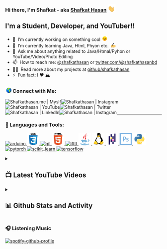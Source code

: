 ### Hi there, I'm Shafkat - aka [Shafkat Hasan][website] <a href="https://www.facebook.com/shafkathasanbd"><img src="emoji/waving-hand-joypixels.gif" width="25px"></a>

## I'm a Student, Developer, and YouTuber!!

- 🔭 &nbsp;I’m currently working on something cool <img src="emoji/winking-face-joypixels.gif" width="18px">
- 🌱 &nbsp;I’m currently learning Java, Html, Phyon etc. <img src="emoji/writing-hand-joypixels.gif" width="18px">
- 💬 &nbsp;Ask me about anything related to Java/Htmal/Pyhon or YouTube/Video/Photo Editing
- 📫 &nbsp;How to reach me: [@shafkathasan](https://m.me/shafkathasanbd) or <a rel="me" href="https://twitter.com/shafkathasanbd">twitter.com/@shafkathasanbd</a>
- 👨‍💻 &nbsp;Read more about my projects at [github/shafkathasan](https://github.com/Shafkathasan)
- ⚡ &nbsp;Fun fact: I :heart: :mountain_snow:

### <img src="emoji/globe-joypixels.gif" width="20px"> Connect with Me:

[<img align="left" alt="Shafkathasan.me | Myslf" src="https://img.shields.io/badge/website-000000?style=for-the-badge&logo=About.me&logoColor=white" />][website]
[<img align="left" alt="Shafkathasan | Instagram" src="https://img.shields.io/badge/Facebook-1877F2?style=for-the-badge&logo=facebook&logoColor=white" />][facebook]
[<img align="left" alt="Shafkathasan | YouTube" src="https://img.shields.io/badge/YouTube-FF0000?style=for-the-badge&logo=youtube&logoColor=white"/>][youtube]
[<img align="left" alt="Shafkathasan | Twitter" src="https://img.shields.io/badge/Twitter-1DA1F2?style=for-the-badge&logo=twitter&logoColor=white" />][twitter]
[<img align="left" alt="Shafkathasan | LinkedIn" src="https://img.shields.io/badge/LinkedIn-0077B5?style=for-the-badge&logo=linkedin&logoColor=white" />][linkedin]
[<img align="left" alt="Shafkathasan | Instagram" src="https://img.shields.io/badge/Instagram-E4405F?style=for-the-badge&logo=instagram&logoColor=white" />][instagram]
<!--<br/>

[<img align="left" alt="Shafkathasan | Spotify" src="https://img.shields.io/badge/Spotify-1ED760?&style=for-the-badge&logo=spotify&logoColor=white" />][spotify]
[<img align="left" alt="Shafkathasan | Discord" src="https://img.shields.io/badge/Discord-7289DA?style=for-the-badge&logo=discord&logoColor=white" />][discord]
[<img align="left" alt="Shafkathasan | Pinterest" src="https://img.shields.io/badge/Pinterest-%23E60023.svg?&style=for-the-badge&logo=Pinterest&logoColor=white" />][pinterest]
[<img align="left" alt="Shafkathasan | Telegram" src="https://img.shields.io/badge/Telegram-2CA5E0?style=for-the-badge&logo=telegram&logoColor=white" />][telegram]

[<img align="left" alt="Shafkathasan.com" height="30" width="40" src="https://raw.githubusercontent.com/iconic/open-iconic/master/svg/globe.svg" />][website]
[<img align="left" alt="Shafkathasan | Instagram" height="30" width="40" src="https://raw.githubusercontent.com/jmnote/z-icons/master/svg/facebook.svg" />][facebook]
[<img align="left" alt="Shafkathasan | YouTube" height="30" width="40" src="https://cdn.jsdelivr.net/npm/simple-icons@v6/icons/youtube.svg" class="youtube-color"/>][youtube]
[<img align="left" alt="Shafkathasan | Twitter" height="30" width="40" src="https://raw.githubusercontent.com/jmnote/z-icons/master/svg/twitter.svg" />][twitter]
[<img align="left" alt="Shafkathasan | LinkedIn" height="30" width="40" src="https://cdn.jsdelivr.net/npm/simple-icons@v3/icons/linkedin.svg" />][linkedin]
[<img align="left" alt="Shafkathasan | Instagram" height="30" width="40" src="https://raw.githubusercontent.com/rahuldkjain/github-profile-readme-generator/master/src/images/icons/Social/instagram.svg" />][instagram] -->
<br/>
<br/>

---

<h3 align="left">🧰 Languages and Tools:</h3>
<p align="left"> <a href="https://www.arduino.cc/" target="_blank" rel="noreferrer"> <img src="https://cdn.worldvectorlogo.com/logos/arduino-1.svg" alt="arduino" width="40" height="40"/> </a> <a href="https://www.w3schools.com/css/" target="_blank" rel="noreferrer"> <img src="https://raw.githubusercontent.com/devicons/devicon/master/icons/css3/css3-original-wordmark.svg" alt="css3" width="40" height="40"/> </a> <a href="https://git-scm.com/" target="_blank" rel="noreferrer"> <img src="https://www.vectorlogo.zone/logos/git-scm/git-scm-icon.svg" alt="git" width="40" height="40"/> </a> <a href="https://www.w3.org/html/" target="_blank" rel="noreferrer"> <img src="https://raw.githubusercontent.com/devicons/devicon/master/icons/html5/html5-original-wordmark.svg" alt="html5" width="40" height="40"/> </a> <a href="https://ifttt.com/" target="_blank" rel="noreferrer"> <img src="https://www.vectorlogo.zone/logos/ifttt/ifttt-ar21.svg" alt="ifttt" width="40" height="40"/> </a> <a href="https://www.java.com" target="_blank" rel="noreferrer"> <img src="https://raw.githubusercontent.com/devicons/devicon/master/icons/java/java-original.svg" alt="java" width="40" height="40"/> </a> <a href="https://www.linux.org/" target="_blank" rel="noreferrer"> <img src="https://raw.githubusercontent.com/devicons/devicon/master/icons/linux/linux-original.svg" alt="linux" width="40" height="40"/> </a> <a href="https://pandas.pydata.org/" target="_blank" rel="noreferrer"> <img src="https://raw.githubusercontent.com/devicons/devicon/2ae2a900d2f041da66e950e4d48052658d850630/icons/pandas/pandas-original.svg" alt="pandas" width="40" height="40"/> </a> <a href="https://www.photoshop.com/en" target="_blank" rel="noreferrer"> <img src="https://raw.githubusercontent.com/devicons/devicon/master/icons/photoshop/photoshop-line.svg" alt="photoshop" width="40" height="40"/> </a> <a href="https://www.python.org" target="_blank" rel="noreferrer"> <img src="https://raw.githubusercontent.com/devicons/devicon/master/icons/python/python-original.svg" alt="python" width="40" height="40"/> </a> <a href="https://pytorch.org/" target="_blank" rel="noreferrer"> <img src="https://www.vectorlogo.zone/logos/pytorch/pytorch-icon.svg" alt="pytorch" width="40" height="40"/> </a> <a href="https://scikit-learn.org/" target="_blank" rel="noreferrer"> <img src="https://upload.wikimedia.org/wikipedia/commons/0/05/Scikit_learn_logo_small.svg" alt="scikit_learn" width="40" height="40"/> </a> <a href="https://www.tensorflow.org" target="_blank" rel="noreferrer"> <img src="https://www.vectorlogo.zone/logos/tensorflow/tensorflow-icon.svg" alt="tensorflow" width="40" height="40"/> </a> </p>


<details> 
  <summary><h2>📺 Latest YouTube Videos</h2></summary>

  <!-- YouTube Cards - https://github.com/DenverCoder1/github-readme-youtube-cards -->

<!-- prettier-ignore-start -->
  <!-- BEGIN YOUTUBE-CARDS -->
<a href="https://www.youtube.com/watch?v=n7t8ucUB1Pw">
  <picture>
    <source media="(prefers-color-scheme: dark)" srcset="https://ytcards.demolab.com/?id=n7t8ucUB1Pw&title=CSE360+%28Sec03%29+Group+04+Lab+Presentation&lang=en&timestamp=1646416162&background_color=%230d1117&title_color=%23ffffff&stats_color=%23dedede&width=250">
    <img src="https://ytcards.demolab.com/?id=n7t8ucUB1Pw&title=CSE360+%28Sec03%29+Group+04+Lab+Presentation&lang=en&timestamp=1646416162&background_color=%23ffffff&title_color=%2324292f&stats_color=%2357606a&width=250" alt="CSE360 (Sec03) Group 04 Lab Presentation" title="CSE360 (Sec03) Group 04 Lab Presentation">
  </picture>
</a>
<a href="https://www.youtube.com/watch?v=cT7xmzcP804">
  <picture>
    <source media="(prefers-color-scheme: dark)" srcset="https://ytcards.demolab.com/?id=cT7xmzcP804&title=Nebula+transformation+v1+Live+Wallpaper&lang=en&timestamp=1645425551&background_color=%230d1117&title_color=%23ffffff&stats_color=%23dedede&width=250">
    <img src="https://ytcards.demolab.com/?id=cT7xmzcP804&title=Nebula+transformation+v1+Live+Wallpaper&lang=en&timestamp=1645425551&background_color=%23ffffff&title_color=%2324292f&stats_color=%2357606a&width=250" alt="Nebula transformation v1 Live Wallpaper" title="Nebula transformation v1 Live Wallpaper">
  </picture>
</a>
<a href="https://www.youtube.com/watch?v=hHLIOzy8-co">
  <picture>
    <source media="(prefers-color-scheme: dark)" srcset="https://ytcards.demolab.com/?id=hHLIOzy8-co&title=Microsoft+Edge-+Best+Trick+Ever&lang=en&timestamp=1572199310&background_color=%230d1117&title_color=%23ffffff&stats_color=%23dedede&width=250">
    <img src="https://ytcards.demolab.com/?id=hHLIOzy8-co&title=Microsoft+Edge-+Best+Trick+Ever&lang=en&timestamp=1572199310&background_color=%23ffffff&title_color=%2324292f&stats_color=%2357606a&width=250" alt="Microsoft Edge- Best Trick Ever" title="Microsoft Edge- Best Trick Ever">
  </picture>
</a>
<a href="https://www.youtube.com/watch?v=B9_tFpTkmWQ">
  <picture>
    <source media="(prefers-color-scheme: dark)" srcset="https://ytcards.demolab.com/?id=B9_tFpTkmWQ&title=Shadow+Of+The+Tomb+Raider+%7C+Benchmark+%7C+Radeon+RX-590&lang=en&timestamp=1568889781&background_color=%230d1117&title_color=%23ffffff&stats_color=%23dedede&width=250">
    <img src="https://ytcards.demolab.com/?id=B9_tFpTkmWQ&title=Shadow+Of+The+Tomb+Raider+%7C+Benchmark+%7C+Radeon+RX-590&lang=en&timestamp=1568889781&background_color=%23ffffff&title_color=%2324292f&stats_color=%2357606a&width=250" alt="Shadow Of The Tomb Raider | Benchmark | Radeon RX-590" title="Shadow Of The Tomb Raider | Benchmark | Radeon RX-590">
  </picture>
</a>
<a href="https://www.youtube.com/watch?v=cMVOk33mlpM">
  <picture>
    <source media="(prefers-color-scheme: dark)" srcset="https://ytcards.demolab.com/?id=cMVOk33mlpM&title=PUBG+Mobile+Live+Stream+%239&lang=en&timestamp=1567689516&background_color=%230d1117&title_color=%23ffffff&stats_color=%23dedede&width=250">
    <img src="https://ytcards.demolab.com/?id=cMVOk33mlpM&title=PUBG+Mobile+Live+Stream+%239&lang=en&timestamp=1567689516&background_color=%23ffffff&title_color=%2324292f&stats_color=%2357606a&width=250" alt="PUBG Mobile Live Stream #9" title="PUBG Mobile Live Stream #9">
  </picture>
</a>
<a href="https://www.youtube.com/watch?v=-rl0WEc2ECA">
  <picture>
    <source media="(prefers-color-scheme: dark)" srcset="https://ytcards.demolab.com/?id=-rl0WEc2ECA&title=PUBG+Mobile+Live+Stream+%237&lang=en&timestamp=1567687020&background_color=%230d1117&title_color=%23ffffff&stats_color=%23dedede&width=250">
    <img src="https://ytcards.demolab.com/?id=-rl0WEc2ECA&title=PUBG+Mobile+Live+Stream+%237&lang=en&timestamp=1567687020&background_color=%23ffffff&title_color=%2324292f&stats_color=%2357606a&width=250" alt="PUBG Mobile Live Stream #7" title="PUBG Mobile Live Stream #7">
  </picture>
</a>
<!-- END YOUTUBE-CARDS -->
  <!-- prettier-ignore-end -->

#
<!-- YOUTUBE:START -->
- [CSE360 &lpar;Sec03&rpar; Group 04 Lab Presentation](https://www.youtube.com/watch?v=n7t8ucUB1Pw)
- [Nebula transformation v1 Live Wallpaper](https://www.youtube.com/watch?v=cT7xmzcP804)
- [Microsoft Edge- Best Trick Ever](https://www.youtube.com/watch?v=hHLIOzy8-co)
- [Shadow Of The Tomb Raider | Benchmark | Radeon RX-590](https://www.youtube.com/watch?v=B9_tFpTkmWQ)
- [PUBG Mobile Live Stream #9](https://www.youtube.com/watch?v=cMVOk33mlpM)
<!-- YOUTUBE:END -->

➡️ [more videos...](https://www.youtube.com/channel/UCn4kiCXKHLjVLCn2HS1DdMw)

</details>

<details> 
  <summary><h2>📊 Github Stats and Activity</h2></summary>
  
  <!-- https://github.com/jamesgeorge007/github-activity-readme -->
<!--START_SECTION:activity-->
<!--END_SECTION:activity-->
</details>

### 🎧 Listening Music
[![spotify-github-profile](https://spotify-github-profile.vercel.app/api/view?uid=21mbvn47uzcl3m7ooja7j2sny&cover_image=true&theme=novatorem&bar_color=000000&bar_color_cover=false)](https://spotify-github-profile.vercel.app/api/view?uid=21mbvn47uzcl3m7ooja7j2sny&redirect=true)

<!-- <p>&nbsp;<img align="center" src="https://github-readme-stats.vercel.app/api?username=shafkathasan&show_icons=true&locale=en" alt="shafkathasan" /></p> -->

[website]: https://linktr.ee/shafkathasan
[course]: http://vsCodeHero.com
[facebook]: https://www.facebook.com/shafkathasanbd/
[twitter]: https://twitter.com/shafkathasanbd
[youtube]: https://www.youtube.com/channel/UCn4kiCXKHLjVLCn2HS1DdMw
[instagram]: https://www.instagram.com/Shafkathasan/
[linkedin]: https://www.linkedin.com/in/Shafkathasan
[webdevplaylist]: https://www.youtube.com/playlist?list=PLkwxH9e_vrAJ0WbEsFA9W3I1W-g_BTsbt
[jsplaylist]: https://www.youtube.com/playlist?list=PLkwxH9e_vrALRJKu7wfXby3MKeflhTu6B
[cssplaylist]: https://www.youtube.com/playlist?list=PLkwxH9e_vrALSdvZuEh6gqQdmDoDIoqz4
[reactplaylist]: https://www.youtube.com/playlist?list=PLkwxH9e_vrAK4TdffpxKY3QGyHCpxFcQ0
[spotify]: https://open.spotify.com/user/21mbvn47uzcl3m7ooja7j2sny
[discord]: https://discord.com/users/290132748264275970
[pinterest]: https://www.pinterest.com/shafkathasan/
[telegram]: https://t.me/shafkathasan
